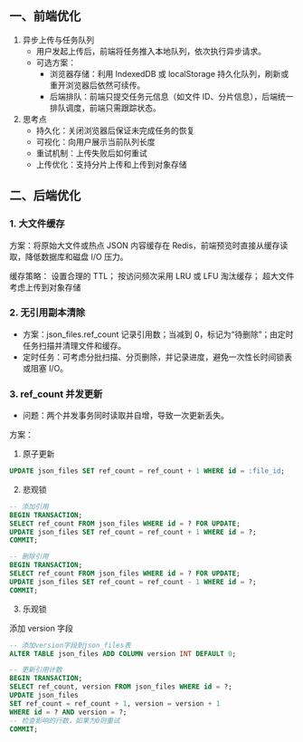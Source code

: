 ## 一、前端优化

1. 异步上传与任务队列
   - 用户发起上传后，前端将任务推入本地队列，依次执行异步请求。
   - 可选方案：
     - 浏览器存储：利用 IndexedDB 或 localStorage 持久化队列，刷新或重开浏览器后依然可续传。
     - 后端排队：前端只提交任务元信息（如文件 ID、分片信息），后端统一排队调度，前端只需跟踪状态。
2. 思考点
   - 持久化：关闭浏览器后保证未完成任务的恢复
   - 可视化：向用户展示当前队列长度
   - 重试机制：上传失败后如何重试
   - 上传优化：支持分片上传和上传到对象存储

## 二、后端优化

### 1. 大文件缓存

方案：将原始大文件或热点 JSON 内容缓存在 Redis，前端预览时直接从缓存读取，降低数据库和磁盘 I/O 压力。

缓存策略：
设置合理的 TTL；
按访问频次采用 LRU 或 LFU 淘汰缓存；
超大文件考虑上传到对象存储

### 2. 无引用副本清除

- 方案：json_files.ref_count 记录引用数；当减到 0，标记为“待删除”；由定时任务扫描并清理文件和缓存。
- 定时任务：可考虑分批扫描、分页删除，并记录进度，避免一次性长时间锁表或阻塞 I/O。

### 3. ref_count 并发更新

- 问题：两个并发事务同时读取并自增，导致一次更新丢失。

方案：

1. 原子更新

```sql
UPDATE json_files SET ref_count = ref_count + 1 WHERE id = :file_id;
```

2. 悲观锁

```sql
-- 添加引用
BEGIN TRANSACTION;
SELECT ref_count FROM json_files WHERE id = ? FOR UPDATE;
UPDATE json_files SET ref_count = ref_count + 1 WHERE id = ?;
COMMIT;

-- 删除引用
BEGIN TRANSACTION;
SELECT ref_count FROM json_files WHERE id = ? FOR UPDATE;
UPDATE json_files SET ref_count = ref_count - 1 WHERE id = ?;
COMMIT;
```

3. 乐观锁

添加 version 字段

```sql
-- 添加version字段到json_files表
ALTER TABLE json_files ADD COLUMN version INT DEFAULT 0;

-- 更新引用计数
BEGIN TRANSACTION;
SELECT ref_count, version FROM json_files WHERE id = ?;
UPDATE json_files
SET ref_count = ref_count + 1, version = version + 1
WHERE id = ? AND version = ?;
-- 检查影响的行数，如果为0则重试
COMMIT;
```
